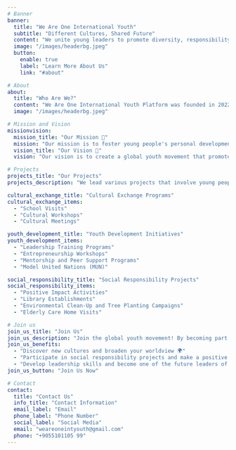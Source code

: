 ```yaml
---
# Banner
banner:
  title: "We Are One International Youth"
  subtitle: "Different Cultures, Shared Future"
  content: "We unite young leaders to promote diversity, responsibility, and a sustainable future"
  image: "/images/headerbg.jpeg"
  button:
    enable: true
    label: "Learn More About Us"
    link: "#about"

# About
about:
  title: "Who Are We?"
  content: "We Are One International Youth Platform was founded in 2022 at Bursa Uludağ University, emerging from a multicultural community. Our aim is to support the personal development of young people, encourage them to contribute to society as global citizens, promote intercultural dialogue, and involve them in social responsibility projects. Through various activities, workshops, and collaborative initiatives, We Are One fosters an inclusive environment where young individuals from different cultural backgrounds can exchange ideas and perspectives. By engaging in educational and leadership programs, participants not only enhance their skills but also become ambassadors of change, advocating for unity and mutual understanding in an increasingly interconnected world. The platform serves as a bridge, connecting youth with opportunities to positively impact both local and international communities."
  image: "/images/headerbg.jpeg"

# Mission and Vision
missionvision:
  mission_title: "Our Mission 🎯"
  mission: "Our mission is to foster young people's personal development, encouraging social responsibility, cultural diversity, and leadership. We aim to prepare them to tackle social, environmental, and community challenges with a future-focused mindset."
  vision_title: "Our Vision 🚀"
  vision: "Our vision is to create a global youth movement that promotes intercultural dialogue, tolerance, and solidarity. We aim to raise leaders who advocate for peace, sustainable development, and actively contribute to society."

# Projects 
projects_title: "Our Projects"
projects_description: "We lead various projects that involve young people in contributing to society and the environment."

cultural_exchange_title: "Cultural Exchange Programs"
cultural_exchange_items:
  - "School Visits"
  - "Cultural Workshops"
  - "Cultural Meetings"

youth_development_title: "Youth Development Initiatives"
youth_development_items:
  - "Leadership Training Programs"
  - "Entrepreneurship Workshops"
  - "Mentorship and Peer Support Programs"
  - "Model United Nations (MUN)"

social_responsibility_title: "Social Responsibility Projects"
social_responsibility_items:
  - "Positive Impact Activities"
  - "Library Establishments"
  - "Environmental Clean-Up and Tree Planting Campaigns"
  - "Elderly Care Home Visits"

# Join us
join_us_title: "Join Us"
join_us_description: "Join the global youth movement! By becoming part of We Are One, you can:"
join_us_benefits:
  - "Discover new cultures and broaden your worldview 🌍"
  - "Participate in social responsibility projects and make a positive impact on society 🤝"
  - "Develop leadership skills and become one of the future leaders of the world 🌟"
join_us_button: "Join Us Now"

# Contact
contact:
  title: "Contact Us"
  info_title: "Contact Information"
  email_label: "Email"
  phone_label: "Phone Number"
  social_label: "Social Media"
  email: "weareoneintyouth@gmail.com"
  phone: "+9055101105 99"
---
```

